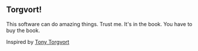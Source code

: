 ## Torgvort!

This software can do amazing things. Trust me. It's in the book. You have to buy the book.

Inspired by [Tony Torgvort](http://wfmu.org/playlists/BD)
